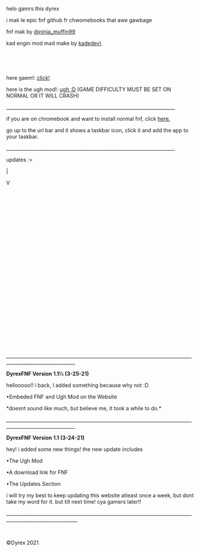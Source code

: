 <p>helo gamrs this dyrex</p>
<p>i mak le epic fnf github fr chwomebooks that awe gawbage</p>
<p>fnf mak by <a href="https://twitter.com/ninja_muffin99">@ninja_muffin99</a></p>
<p>kad engin mod mad make by <a href="https://gamebanana.com/gamefiles/16761">kadedev\</a></p>
<p>&nbsp;</p>
<p>&nbsp;</p>
<p>here gaem!: <a href="https://dyrexfnf.github.io/FNF/BASEFNF">click!</a></p>
<p>here is the ugh mod!: <a href="https://dyrexfnf.github.io/FNF/UGHFNF">ugh :D</a> (GAME DIFFICULTY MUST BE SET ON NORMAL OR IT WILL CRASH)</p>
<p>_______________________________________________________________________</p>
<p>if you are on chromebook and want to install normal fnf, click <a href="https://friday-night.glitch.me">here.</a></p>
<p>go up to the url bar and it shows a taskbar icon, click it and add the app to your taskbar.</p>
<p>_______________________________________________________________________</p>

<p>updates :&gt;</p>
<p>|</p>
<p>V</p>
<p>&nbsp;</p>
<p>&nbsp;</p>
<p>&nbsp;</p>
<p>&nbsp;</p>
<p>&nbsp;</p>
<p>&nbsp;</p>
<p>&nbsp;</p>
<p>&nbsp;</p>
<p>&nbsp;</p>
<p>&nbsp;</p>
<p>&nbsp;</p>
<p>&nbsp;</p>
<p>&nbsp;</p>
<p>&nbsp;</p>
<p>___________________________________________________________________________________________________________</p>
<p><strong>DyrexFNF Version 1.1&frac12; (3-25-21)</strong></p>
<p>hellooooo!! i back, I added something because why not :D</p>
<p>&bull;Embeded FNF and Ugh Mod on the Website</p>
<p>*doesnt sound like much, but believe me, it took a while to do.*</p>
<p>___________________________________________________________________________________________________________</p>
<p><strong>DyrexFNF Version 1.1 (3-24-21)</strong></p>
<p>hey! i added some new things! the new update includes</p>
<p>&bull;The Ugh Mod</p>
<p>&bull;A download link for FNF</p>
<p>&bull;The Updates Section</p>
<p>i will try my best to keep updating this website atleast once a week, but dont take my word for it. but till next time! cya gamers later!!</p>
<p>____________________________________________________________________________________________________________</p>
<p>&nbsp;</p>
<p>©Dyrex 2021</p>
